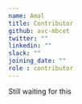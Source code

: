 ```yaml
---
name: Amal
title: Contributor
github: avc-mbcet
twitter: ""
linkedin: ""
slack: ""
joining_date: ""
role : contributor
---
```


Still waiting for this
